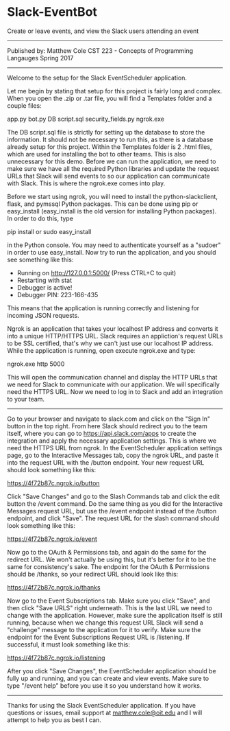 # Slack-EventBot
Create or leave events, and view the Slack users attending an event
***********************************************************************************************************************************************************
Published by:	 Matthew Cole
CST 223 - Concepts of Programming Langauges
Spring 2017
***********************************************************************************************************************************************************

Welcome to the setup for the Slack EventScheduler application.

Let me begin by stating that setup for this project is fairly long and complex. When you open the .zip or .tar file, you will find a Templates folder and a
couple files:

app.py
bot.py
DB script.sql
security_fields.py
ngrok.exe

The DB script.sql file is strictly for setting up the database to store the information. It should not be necessary to run this, as there is a database
already setup for this project. Within the Templates folder is 2 .html files, which are used for installing the bot to other teams. This is also
unnecessary for this demo. Before we can run the application, we need to make sure we have all the required Python libraries and update the request URLs 
that Slack will send events to so our application can communicate with Slack. This is where the ngrok.exe comes into play.

Before we start using ngrok, you will need to install the python-slackclient, flask, and pymssql Python packages. This can be done using pip or
easy_install (easy_install is the old version for installing Python packages). In order to do this, type

pip install <package-name>
	or
sudo easy_install <package-name>

in the Python console. You may need to authenticate yourself as a "sudoer" in order to use easy_install. Now try to run the application, and you should see
something like this:

 * Running on http://127.0.0.1:5000/ (Press CTRL+C to quit)
 * Restarting with stat
 * Debugger is active!
 * Debugger PIN: 223-166-435

This means that the application is running correctly and listening for incoming JSON requests.

Ngrok is an application that takes your localhost IP address and converts it into a unique HTTP/HTTPS URL. Slack requires an appliction's request URLs to
be SSL certified, that's why we can't just use our localhost IP address. While the application is running, open execute ngrok.exe and type:

ngrok.exe http 5000

This will open the communication channel and display the HTTP URLs that we need for Slack to communicate with our application. We will specifically need
the HTTPS URL. Now we need to log in to Slack and add an integration to your team.



***********************************************************************************************************************************************************
Go to your browser and navigate to slack.com and click on the "Sign In" button in the top right. From here Slack should redirect you to the team itself, 
where you can go to https://api.slack.com/apps to create the integration and apply the necessary application settings. This is where we need the HTTPS URL 
from ngrok. In the EventScheduler application settings page, go to the Interactive Messages tab, copy the ngrok URL, and paste it into the request URL with
the /button endpoint. Your new request URL should look something like this: 

https://4f72b87c.ngrok.io/button

Click "Save Changes" and go to the Slash Commands tab and click the edit button the /event command. Do the same thing as you did for the Interactive 
Messages request URL, but use the /event endpoint instead of the /button endpoint, and click "Save". The request URL for the slash command should look 
something like this:

https://4f72b87c.ngrok.io/event

Now go to the OAuth & Permissions tab, and again do the same for the redirect URL. We won't actually be using this, but it's better for it to be the same
for consistency's sake. The endpoint for the OAuth & Permissions should be /thanks, so your redirect URL should look like this:

https://4f72b87c.ngrok.io/thanks

Now go to the Event Subscriptions tab. Make sure you click "Save", and then click "Save URLS" right underneath. This is the last URL we need to change
with the application. However, make sure the application itself is still running, because when we change this request URL Slack will send a "challenge"
message to the application for it to verify. Make sure the endpoint for the Event Subscriptions Request URL is /listening. If successful, it must look 
something like this:

https://4f72b87c.ngrok.io/listening

After you click "Save Changes", the EventScheduler application should be fully up and running, and you can create and view events. Make sure to type 
"/event help" before you use it so you understand how it works.



***********************************************************************************************************************************************************
Thanks for using the Slack EventScheduler application. If you have questions or issues, email support at matthew.cole@oit.edu and I will attempt to help
you as best I can.
